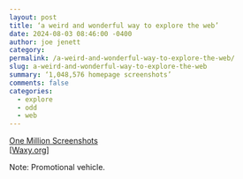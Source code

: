 ```yaml
---
layout: post
title: ‘a weird and wonderful way to explore the web’
date: 2024-08-03 08:46:00 -0400
author: joe jenett
category: 
permalink: /a-weird-and-wonderful-way-to-explore-the-web/
slug: a-weird-and-wonderful-way-to-explore-the-web
summary: ‘1,048,576 homepage screenshots’
comments: false
categories:
  - explore
  - odd
  - web
---
```

<a title="One Million Screenshots" href="https://onemillionscreenshots.com/">One Million Screenshots</a><br>[<a href="https://waxy.org/2024/08/one-million-screenshots/">Waxy.org</a>]

<p class="note">Note: Promotional vehicle.</p>
<a href="https://brid.gy/publish/mastodon"></a>